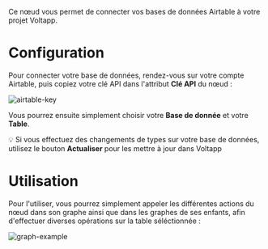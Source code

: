 Ce nœud vous permet de connecter vos bases de données Airtable à votre projet Voltapp.

# Configuration

Pour connecter votre base de données, rendez-vous sur votre compte Airtable, puis copiez votre clé API dans l'attribut **Clé API** du nœud :

![airtable-key](/images/airtable/airtable-key-fr.png)

Vous pourrez ensuite simplement choisir votre **Base de donnée** et votre **Table**.

💡 Si vous effectuez des changements de types sur votre base de données, utilisez le bouton **Actualiser** pour les mettre à jour dans Voltapp

# Utilisation

Pour l'utiliser, vous pourrez simplement appeler les différentes actions du nœud dans son graphe ainsi que dans les graphes de ses enfants, afin d'effectuer diverses opérations sur la table séléctionnée :

![graph-example](/images/airtable/graph-example-fr.png)
